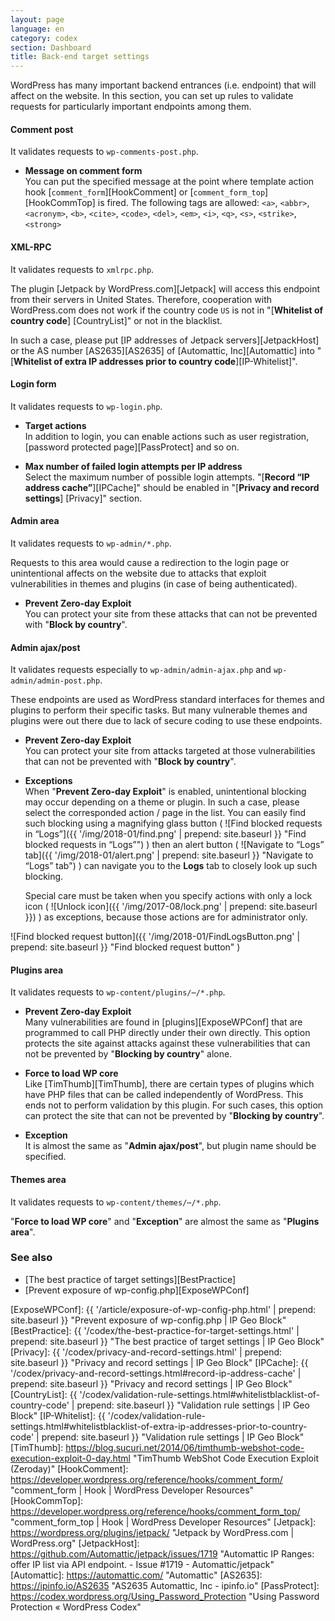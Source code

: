 ```yaml
---
layout: page
language: en
category: codex
section: Dashboard
title: Back-end target settings
---
```


WordPress has many important backend entrances (i.e. endpoint) that will 
affect on the website. In this section, you can set up rules to validate 
requests for particularly important endpoints among them.

<!--more-->

#### Comment post ####

It validates requests to `wp-comments-post.php`.

- **Message on comment form**  
You can put the specified message at the point where template action hook 
[`comment_form`][HookComment] or [`comment_form_top`][HookCommTop] is fired.
The following tags are allowed: `<a>`, `<abbr>`, `<acronym>`, `<b>`, `<cite>`,
`<code>`, `<del>`, `<em>`, `<i>`, `<q>`, `<s>`, `<strike>`, `<strong>`

#### XML-RPC ####

It validates requests to `xmlrpc.php`.

The plugin [Jetpack by WordPress.com][Jetpack] will access this endpoint from 
their servers in United States. Therefore, cooperation with WordPress.com does
not work if the country code `US` is not in "[**Whitelist of country code**]
[CountryList]" or not in the blacklist.

In such a case, please put [IP addresses of Jetpack servers][JetpackHost] 
or the AS number [AS2635][AS2635] of [Automattic, Inc][Automattic] into 
"[**Whitelist of extra IP addresses prior to country code**][IP-Whitelist]".

#### Login form ####

It validates requests to `wp-login.php`.

- **Target actions**  
In addition to login, you can enable actions such as user registration, 
[password protected page][PassProtect] and so on.

- **Max number of failed login attempts per IP address**  
Select the maximum number of possible login attempts. "[**Record “IP address
cache”**][IPCache]" should be enabled in "[**Privacy and record settings**]
[Privacy]" section.

#### Admin area ####

It validates requests to `wp-admin/*.php`.

Requests to this area would cause a redirection to the login page or 
unintentional affects on the website due to attacks that exploit 
vulnerabilities in themes and plugins (in case of being authenticated).

- **Prevent Zero-day Exploit**  
You can protect your site from these attacks that can not be prevented with 
"**Block by country**".

#### Admin ajax/post ####

It validates requests especially to `wp-admin/admin-ajax.php` and 
`wp-admin/admin-post.php`.

These endpoints are used as WordPress standard interfaces for themes and 
plugins to perform their specific tasks. But many vulnerable themes and 
plugins were out there due to lack of secure coding to use these endpoints.

- **Prevent Zero-day Exploit**  
You can protect your site from attacks targeted at those vulnerabilities 
that can not be prevented with "**Block by country**".

- **Exceptions**  
When "**Prevent Zero-day Exploit**" is enabled, unintentional blocking may 
occur depending on a theme or plugin. In such a case, please select the 
corresponded action / page in the list. You can easily find such blocking 
using a magnifying glass button (<span class="emoji">
![Find blocked requests in “Logs”]({{ '/img/2018-01/find.png' | prepend: site.baseurl }}
 "Find blocked requests in “Logs”")
</span>) then an alert button (<span class="emoji">
![Navigate to “Logs” tab]({{ '/img/2018-01/alert.png' | prepend: site.baseurl }}
 "Navigate to “Logs” tab")
</span>) can navigate you to the **Logs** tab to closely look up such blocking.
  
  Special care must be taken when you specify actions with only a lock icon 
(<span class="emoji">
![Unlock icon]({{ '/img/2017-08/lock.png' | prepend: site.baseurl }})
</span>) as exceptions, because those actions are for administrator only.

![Find blocked request button]({{ '/img/2018-01/FindLogsButton.png' | prepend: site.baseurl }}
 "Find blocked request button"
)

#### Plugins area ####

It validates requests to `wp-content/plugins/⋯/*.php`.

- **Prevent Zero-day Exploit**  
Many vulnerabilities are found in [plugins][ExposeWPConf] that are programmed 
to call PHP directly under their own directly. This option protects the site 
against attacks against these vulnerabilities that can not be prevented by 
"**Blocking by country**" alone.

- **Force to load WP core**  
Like [TimThumb][TimThumb], there are certain types of plugins which have PHP 
files that can be called independently of WordPress. This ends not to perform 
validation by this plugin. For such cases, this option can protect the site 
that can not be prevented by "**Blocking by country**".

- **Exception**  
It is almost the same as "**Admin ajax/post**", but plugin name should be 
specified.

#### Themes area ####

It validates requests to `wp-content/themes/⋯/*.php`.

"**Force to load WP core**" and "**Exception**" are almost the same as 
"**Plugins area**".

### See also ###

- [The best practice of target settings][BestPractice]
- [Prevent exposure of wp-config.php][ExposeWPConf]

[IP-Geo-Block]: https://wordpress.org/plugins/ip-geo-block/ "WordPress › IP Geo Block « WordPress Plugins"
[ExposeWPConf]: {{ '/article/exposure-of-wp-config-php.html'                                                             | prepend: site.baseurl }} "Prevent exposure of wp-config.php | IP Geo Block"
[BestPractice]: {{ '/codex/the-best-practice-for-target-settings.html'                                                   | prepend: site.baseurl }} "The best practice of target settings | IP Geo Block"
[Privacy]:      {{ '/codex/privacy-and-record-settings.html'                                                             | prepend: site.baseurl }} "Privacy and record settings | IP Geo Block"
[IPCache]:      {{ '/codex/privacy-and-record-settings.html#record-ip-address-cache'                                     | prepend: site.baseurl }} "Privacy and record settings | IP Geo Block"
[CountryList]:  {{ '/codex/validation-rule-settings.html#whitelistblacklist-of-country-code'                             | prepend: site.baseurl }} "Validation rule settings | IP Geo Block"
[IP-Whitelist]: {{ '/codex/validation-rule-settings.html#whitelistblacklist-of-extra-ip-addresses-prior-to-country-code' | prepend: site.baseurl }} "Validation rule settings | IP Geo Block"
[TimThumb]:     https://blog.sucuri.net/2014/06/timthumb-webshot-code-execution-exploit-0-day.html "TimThumb WebShot Code Execution Exploit (Zeroday)"
[HookComment]:  https://developer.wordpress.org/reference/hooks/comment_form/ "comment_form | Hook | WordPress Developer Resources"
[HookCommTop]:  https://developer.wordpress.org/reference/hooks/comment_form_top/ "comment_form_top | Hook | WordPress Developer Resources"
[Jetpack]:      https://wordpress.org/plugins/jetpack/ "Jetpack by WordPress.com &#124; WordPress.org"
[JetpackHost]:  https://github.com/Automattic/jetpack/issues/1719 "Automattic IP Ranges: offer IP list via API endpoint. - Issue #1719 - Automattic/jetpack"
[Automattic]:   https://automattic.com/ "Automattic"
[AS2635]:       https://ipinfo.io/AS2635 "AS2635 Automattic, Inc - ipinfo.io"
[PassProtect]:  https://codex.wordpress.org/Using_Password_Protection "Using Password Protection &laquo; WordPress Codex"
